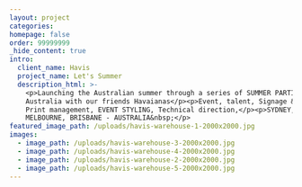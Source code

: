 ```yaml
---
layout: project
categories:
homepage: false
order: 99999999
_hide_content: true
intro:
  client_name: Havis
  project_name: Let's Summer
  description_html: >-
    <p>Launching the Australian summer through a series of SUMMER PARTIES across
    Australia with our friends Havaianas</p><p>Event, talent, Signage &amp;
    Print management, EVENT STYLING, Technical direction,</p><p>SYDNEY,
    MELBOURNE, BRISBANE - AUSTRALIA&nbsp;</p>
featured_image_path: /uploads/havis-warehouse-1-2000x2000.jpg
images:
  - image_path: /uploads/havis-warehouse-3-2000x2000.jpg
  - image_path: /uploads/havis-warehouse-4-2000x2000.jpg
  - image_path: /uploads/havis-warehouse-2-2000x2000.jpg
  - image_path: /uploads/havis-warehouse-5-2000x2000.jpg
---
```

